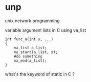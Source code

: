 # unp
unix network programming

variable argument lists in C using va_list
```
int func_a(int x, ...)
{
    va_list a_list;
    va_start(a_list, x);
    #do something
    va_end(a_list);
}
```
what's the keyword of static in C ?
